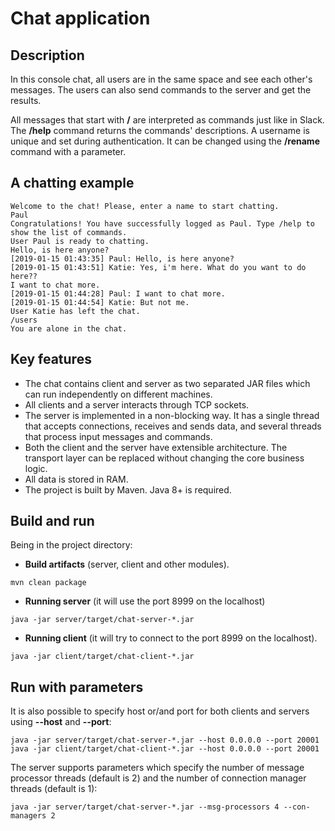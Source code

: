 # Chat application

## Description
In this console chat, all users are in the same space and see each other's messages. The users can also send commands to the server and get the results. 

All messages that start with **/** are interpreted as commands just like in Slack.
The **/help** command returns the commands' descriptions. 
A username is unique and set during authentication. It can be changed using the **/rename** command with a parameter.

## A chatting example
```
Welcome to the chat! Please, enter a name to start chatting.
Paul
Congratulations! You have successfully logged as Paul. Type /help to show the list of commands.
User Paul is ready to chatting.
Hello, is here anyone?
[2019-01-15 01:43:35] Paul: Hello, is here anyone?
[2019-01-15 01:43:51] Katie: Yes, i'm here. What do you want to do here??
I want to chat more.
[2019-01-15 01:44:28] Paul: I want to chat more.
[2019-01-15 01:44:54] Katie: But not me.
User Katie has left the chat.
/users
You are alone in the chat.
```
## Key features
- The chat contains client and server as two separated JAR files which can run independently on different machines.
- All clients and a server interacts through TCP sockets.
- The server is implemented in a non-blocking way. It has a single thread that accepts connections, receives and sends data, and several threads that process input messages and commands.
- Both the client and the server have extensible architecture. The transport layer can be replaced without changing the core business logic.
- All data is stored in RAM.
- The project is built by Maven. Java 8+ is required.

## Build and run
Being in the project directory:

- **Build artifacts** (server, client and other modules).
```
mvn clean package
```
- **Running server** (it will use the port 8999 on the localhost)
```
java -jar server/target/chat-server-*.jar
```
- **Running client** (it will try to connect to the port 8999 on the localhost).
```
java -jar client/target/chat-client-*.jar
```
## Run with parameters

It is also possible to specify host or/and port for both clients and servers using **--host** and **--port**:
```
java -jar server/target/chat-server-*.jar --host 0.0.0.0 --port 20001
java -jar client/target/chat-client-*.jar --host 0.0.0.0 --port 20001
```
The server supports parameters which specify the number of message processor threads (default is 2) and the number of connection manager threads (default is 1):
```
java -jar server/target/chat-server-*.jar --msg-processors 4 --con-managers 2
```
